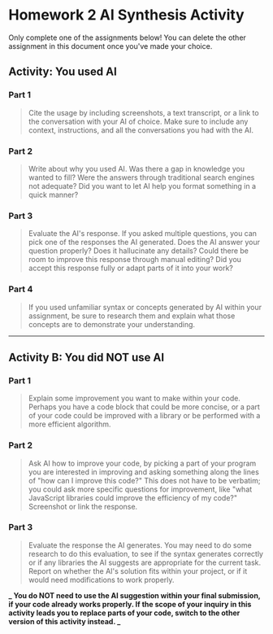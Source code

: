 # Homework 2 AI Synthesis Activity

Only complete one of the assignments below! You can delete the other assignment in this document once you've made your choice.

## Activity: You used AI

### Part 1

> Cite the usage by including screenshots, a text transcript, or a link to the conversation with your AI of choice. Make sure to include any context, instructions, and all the conversations you had with the AI.

### Part 2

> Write about why you used AI. Was there a gap in knowledge you wanted to fill? Were the answers through traditional search engines not adequate? Did you want to let AI help you format something in a quick manner?

### Part 3

> Evaluate the AI's response. If you asked multiple questions, you can pick one of the responses the AI generated. Does the AI answer your question properly? Does it hallucinate any details? Could there be room to improve this response through manual editing? Did you accept this response fully or adapt parts of it into your work?

### Part 4

> If you used unfamiliar syntax or concepts generated by AI within your assignment, be sure to research them and explain what those concepts are to demonstrate your understanding.

---

## Activity B: You did NOT use AI

### Part 1

> Explain some improvement you want to make within your code. Perhaps you have a code block that could be more concise, or a part of your code could be improved with a library or be performed with a more efficient algorithm.

### Part 2

> Ask AI how to improve your code, by picking a part of your program you are interested in improving and asking something along the lines of "how can I improve this code?" This does not have to be verbatim; you could ask more specific questions for improvement, like "what JavaScript libraries could improve the efficiency of my code?" Screenshot or link the response.

### Part 3

> Evaluate the response the AI generates. You may need to do some research to do this evaluation, to see if the syntax generates correctly or if any libraries the AI suggests are appropriate for the current task. Report on whether the AI's solution fits within your project, or if it would need modifications to work properly.

**_ You do NOT need to use the AI suggestion within your final submission, if your code already works properly. If the scope of your inquiry in this activity leads you to replace parts of your code, switch to the other version of this activity instead. _**
